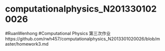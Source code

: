 # computationalphysics_N2013301020026
#RuanWenhong
#Computational Physics
第三次作业https://github.com/rwh457/computationalphysics_N2013301020026/blob/master/homework3.md
